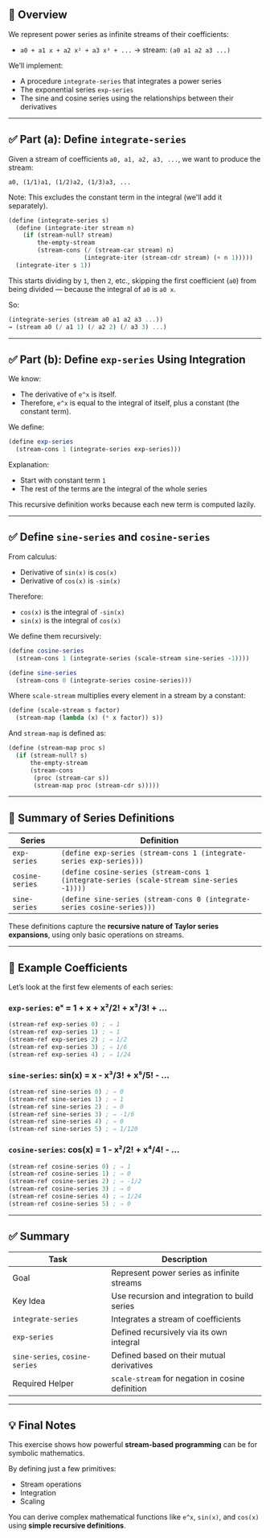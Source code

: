 ## 🧠 Overview

We represent power series as infinite streams of their coefficients:

- `a0 + a1 x + a2 x² + a3 x³ + ...` → stream: `(a0 a1 a2 a3 ...)`

We’ll implement:
- A procedure `integrate-series` that integrates a power series
- The exponential series `exp-series`
- The sine and cosine series using the relationships between their derivatives

---

## ✅ Part (a): Define `integrate-series`

Given a stream of coefficients `a0, a1, a2, a3, ...`, we want to produce the stream:

```
a0, (1/1)a1, (1/2)a2, (1/3)a3, ...
```

Note: This excludes the constant term in the integral (we'll add it separately).

```scheme
(define (integrate-series s)
  (define (integrate-iter stream n)
    (if (stream-null? stream)
        the-empty-stream
        (stream-cons (/ (stream-car stream) n)
                     (integrate-iter (stream-cdr stream) (+ n 1)))))
  (integrate-iter s 1))
```

This starts dividing by `1`, then `2`, etc., skipping the first coefficient (`a0`) from being divided — because the integral of `a0` is `a0 x`.

So:
```scheme
(integrate-series (stream a0 a1 a2 a3 ...))
→ (stream a0 (/ a1 1) (/ a2 2) (/ a3 3) ...)
```

---

## ✅ Part (b): Define `exp-series` Using Integration

We know:
- The derivative of `e^x` is itself.
- Therefore, `e^x` is equal to the integral of itself, plus a constant (the constant term).

We define:

```scheme
(define exp-series
  (stream-cons 1 (integrate-series exp-series)))
```

Explanation:
- Start with constant term `1`
- The rest of the terms are the integral of the whole series

This recursive definition works because each new term is computed lazily.

---

## ✅ Define `sine-series` and `cosine-series`

From calculus:
- Derivative of `sin(x)` is `cos(x)`
- Derivative of `cos(x)` is `-sin(x)`

Therefore:
- `cos(x)` is the integral of `-sin(x)`
- `sin(x)` is the integral of `cos(x)`

We define them recursively:

```scheme
(define cosine-series
  (stream-cons 1 (integrate-series (scale-stream sine-series -1))))

(define sine-series
  (stream-cons 0 (integrate-series cosine-series)))
```

Where `scale-stream` multiplies every element in a stream by a constant:

```scheme
(define (scale-stream s factor)
  (stream-map (lambda (x) (* x factor)) s))
```

And `stream-map` is defined as:

```scheme
(define (stream-map proc s)
  (if (stream-null? s)
      the-empty-stream
      (stream-cons
       (proc (stream-car s))
       (stream-map proc (stream-cdr s)))))
```

---

## 📌 Summary of Series Definitions

| Series | Definition |
|--------|------------|
| `exp-series` | ```(define exp-series (stream-cons 1 (integrate-series exp-series)))``` |
| `cosine-series` | ```(define cosine-series (stream-cons 1 (integrate-series (scale-stream sine-series -1))))``` |
| `sine-series` | ```(define sine-series (stream-cons 0 (integrate-series cosine-series)))``` |

These definitions capture the **recursive nature of Taylor series expansions**, using only basic operations on streams.

---

## 🧮 Example Coefficients

Let’s look at the first few elements of each series:

### `exp-series`: eˣ = 1 + x + x²/2! + x³/3! + ...

```scheme
(stream-ref exp-series 0) ; ⇒ 1
(stream-ref exp-series 1) ; ⇒ 1
(stream-ref exp-series 2) ; ⇒ 1/2
(stream-ref exp-series 3) ; ⇒ 1/6
(stream-ref exp-series 4) ; ⇒ 1/24
```

### `sine-series`: sin(x) = x - x³/3! + x⁵/5! - ...

```scheme
(stream-ref sine-series 0) ; ⇒ 0
(stream-ref sine-series 1) ; ⇒ 1
(stream-ref sine-series 2) ; ⇒ 0
(stream-ref sine-series 3) ; ⇒ -1/6
(stream-ref sine-series 4) ; ⇒ 0
(stream-ref sine-series 5) ; ⇒ 1/120
```

### `cosine-series`: cos(x) = 1 - x²/2! + x⁴/4! - ...

```scheme
(stream-ref cosine-series 0) ; ⇒ 1
(stream-ref cosine-series 1) ; ⇒ 0
(stream-ref cosine-series 2) ; ⇒ -1/2
(stream-ref cosine-series 3) ; ⇒ 0
(stream-ref cosine-series 4) ; ⇒ 1/24
(stream-ref cosine-series 5) ; ⇒ 0
```

---

## ✅ Summary

| Task | Description |
|------|-------------|
| Goal | Represent power series as infinite streams |
| Key Idea | Use recursion and integration to build series |
| `integrate-series` | Integrates a stream of coefficients |
| `exp-series` | Defined recursively via its own integral |
| `sine-series`, `cosine-series` | Defined based on their mutual derivatives |
| Required Helper | `scale-stream` for negation in cosine definition |

---

## 💡 Final Notes

This exercise shows how powerful **stream-based programming** can be for symbolic mathematics.

By defining just a few primitives:
- Stream operations
- Integration
- Scaling

You can derive complex mathematical functions like `e^x`, `sin(x)`, and `cos(x)` using **simple recursive definitions**.

